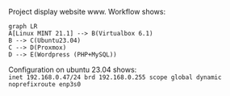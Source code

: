 Project display website www. Workflow shows:

```mermaid
graph LR
A[Linux MINT 21.1] --> B(Virtualbox 6.1)
B --> C(Ubuntu23.04)
C --> D(Proxmox)
D --> E(Wordpress (PHP+MySQL))
```
Configuration on ubuntu 23.04 shows:\
`inet 192.168.0.47/24 brd 192.168.0.255 scope global dynamic noprefixroute enp3s0`

